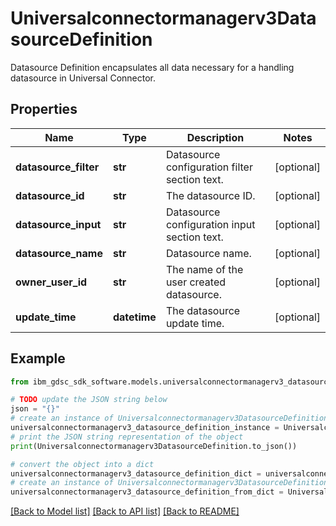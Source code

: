 # Universalconnectormanagerv3DatasourceDefinition

Datasource Definition encapsulates all data necessary for a handling datasource in Universal Connector.

## Properties

Name | Type | Description | Notes
------------ | ------------- | ------------- | -------------
**datasource_filter** | **str** | Datasource configuration filter section text. | [optional] 
**datasource_id** | **str** | The datasource ID. | [optional] 
**datasource_input** | **str** | Datasource configuration input section text. | [optional] 
**datasource_name** | **str** | Datasource name. | [optional] 
**owner_user_id** | **str** | The name of the user created datasource. | [optional] 
**update_time** | **datetime** | The datasource update time. | [optional] 

## Example

```python
from ibm_gdsc_sdk_software.models.universalconnectormanagerv3_datasource_definition import Universalconnectormanagerv3DatasourceDefinition

# TODO update the JSON string below
json = "{}"
# create an instance of Universalconnectormanagerv3DatasourceDefinition from a JSON string
universalconnectormanagerv3_datasource_definition_instance = Universalconnectormanagerv3DatasourceDefinition.from_json(json)
# print the JSON string representation of the object
print(Universalconnectormanagerv3DatasourceDefinition.to_json())

# convert the object into a dict
universalconnectormanagerv3_datasource_definition_dict = universalconnectormanagerv3_datasource_definition_instance.to_dict()
# create an instance of Universalconnectormanagerv3DatasourceDefinition from a dict
universalconnectormanagerv3_datasource_definition_from_dict = Universalconnectormanagerv3DatasourceDefinition.from_dict(universalconnectormanagerv3_datasource_definition_dict)
```
[[Back to Model list]](../README.md#documentation-for-models) [[Back to API list]](../README.md#documentation-for-api-endpoints) [[Back to README]](../README.md)


